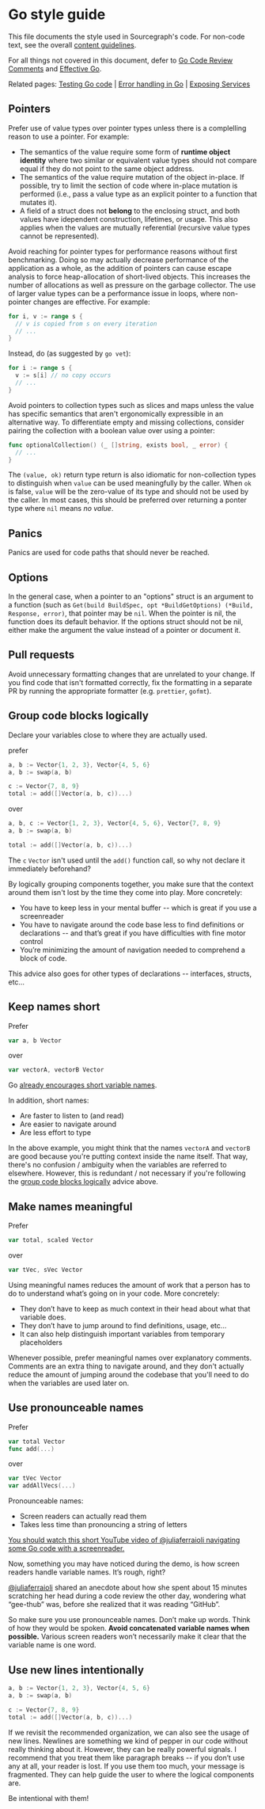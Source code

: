 # Go style guide

This file documents the style used in Sourcegraph's code. For non-code text, see the overall [content guidelines](https://handbook.sourcegraph.com/communication/content_guidelines).

For all things not covered in this document, defer to
[Go Code Review Comments](https://code.google.com/p/go-wiki/wiki/CodeReviewComments)
and [Effective Go](http://golang.org/doc/effective_go.html).

Related pages: [Testing Go code](testing_go_code.md) | [Error handling in Go](go_errors.md) | [Exposing Services](../exposing-services.md)

## Pointers

Prefer use of value types over pointer types unless there is a complelling reason to use a pointer. For example:

- The semantics of the value require some form of **runtime object identity** where two similar or equivalent value types should not compare equal if they do not point to the same object address.
- The semantics of the value require mutation of the object in-place. If possible, try to limit the section of code where in-place mutation is performed (i.e., pass a value type as an explicit pointer to a function that mutates it).
- A field of a struct does not **belong** to the enclosing struct, and both values have idependent construction, lifetimes, or usage. This also applies when the values are mutually referential (recursive value types cannot be represented).

Avoid reaching for pointer types for performance reasons without first benchmarking. Doing so may actually decrease performance of the application as a whole, as the addition of pointers can cause escape analysis to force heap-allocation of short-lived objects. This increases the number of allocations as well as pressure on the garbage collector. The use of larger value types can be a performance issue in loops, where non-pointer changes are effective. For example:

```go
for i, v := range s {
  // v is copied from s on every iteration
  // ...
}
```

Instead, do (as suggested by `go vet`):

```go
for i := range s {
  v := s[i] // no copy occurs
  // ...
}
```

Avoid pointers to collection types such as slices and maps unless the value has specific semantics that aren't ergonomically expressible in an alternative way. To differentiate empty and missing collections, consider pairing the collection with a boolean value over using a pointer:

```go
func optionalCollection() (_ []string, exists bool, _ error) {
  // ...
}
```

The `(value, ok)` return type return is also idiomatic for non-collection types to distinguish when `value` can be used meaningfully by the caller. When `ok` is false, `value` will be the zero-value of its type and should not be used by the caller. In most cases, this should be preferred over returning a ponter type where `nil` means _no value_.

## Panics

Panics are used for code paths that should never be reached.

## Options

In the general case, when a pointer to an "options" struct is an argument
to a function (such as `Get(build BuildSpec, opt *BuildGetOptions) (*Build, Response, error)`,
that pointer may be `nil`. When the pointer is nil, the function does its default behavior.
If the options struct should not be nil, either make the argument the value instead of a
pointer or document it.

## Pull requests

Avoid unnecessary formatting changes that are unrelated to your change. If you find code that isn't formatted correctly, fix the formatting in a separate PR by running the appropriate formatter (e.g. `prettier`, `gofmt`).

## Group code blocks logically

Declare your variables close to where they are actually used.

prefer

```go
a, b := Vector{1, 2, 3}, Vector{4, 5, 6}
a, b := swap(a, b)

c := Vector{7, 8, 9}
total := add([]Vector(a, b, c))...)
```

over

```go
a, b, c := Vector{1, 2, 3}, Vector{4, 5, 6}, Vector{7, 8, 9}
a, b := swap(a, b)

total := add([]Vector(a, b, c))...)
```

The `c` `Vector` isn't used until the `add()` function call, so why not declare it immediately beforehand?

By logically grouping components together, you make sure that the context around them isn't lost by the time they come into play. More concretely:

- You have to keep less in your mental buffer -- which is great if you use a screenreader
- You have to navigate around the code base less to find definitions or declarations -- and that’s great if you have difficulties with fine motor control
- You’re minimizing the amount of navigation needed to comprehend a block of code.

This advice also goes for other types of declarations -- interfaces, structs, etc…

## Keep names short

Prefer

```go
var a, b Vector
```

over

```go
var vectorA, vectorB Vector
```

Go [already encourages short variable names](https://github.com/golang/go/wiki/CodeReviewComments#variable-names).

In addition, short names:

- Are faster to listen to (and read)
- Are easier to navigate around
- Are less effort to type

In the above example, you might think that the names `vectorA` and `vectorB` are good because you're putting context inside the name itself. That way, there's no confusion / ambiguity when the variables are referred to elsewhere. However, this is redundant / not necessary if you're following the [group code blocks logically](#group-code-blocks-logically) advice above.

## Make names meaningful

Prefer

```go
var total, scaled Vector
```

over

```go
var tVec, sVec Vector
```

Using meaningful names reduces the amount of work that a person has to do to understand what’s going on in your code. More concretely:

- They don’t have to keep as much context in their head about what that variable does.
- They don’t have to jump around to find definitions, usage, etc…
- It can also help distinguish important variables from temporary placeholders

Whenever possible, prefer meaningful names over explanatory comments. Comments are an extra thing to navigate around, and they don't actually reduce the amount of jumping around the codebase that you'll need to do when the variables are used later on.

## Use pronounceable names

Prefer

```go
var total Vector
func add(...)
```

over

```go
var tVec Vector
var addAllVecs(...)
```

Pronounceable names:

- Screen readers can actually read them
- Takes less time than pronouncing a string of letters

[You should watch this short YouTube video of @juliaferraioli navigating some Go code with a screenreader.](https://www.youtube.com/watch?v=xwjvufcJK-Q)

Now, something you may have noticed during the demo, is how screen readers handle variable names. It’s rough, right?

[@juliaferraioli](https://twitter.com/juliaferraioli) shared an anecdote about how she spent about 15 minutes scratching her head during a code review the other day, wondering what “gee-thub” was, before she realized that it was reading “GitHub”.

So make sure you use pronounceable names. Don’t make up words. Think of how they would be spoken. **Avoid concatenated variable names when possible.** Various screen readers won’t necessarily make it clear that the variable name is one word.

## Use new lines intentionally

```go
a, b := Vector{1, 2, 3}, Vector{4, 5, 6}
a, b := swap(a, b)

c := Vector{7, 8, 9}
total := add([]Vector(a, b, c))...)
```

If we revisit the recommended organization, we can also see the usage of new lines. Newlines are something we kind of pepper in our code without really thinking about it. However, they can be really powerful signals. I recommend that you treat them like paragraph breaks -- if you don’t use any at all, your reader is lost. If you use them too much, your message is fragmented. They can help guide the user to where the logical components are.

Be intentional with them!

